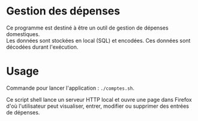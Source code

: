 # Gestion des dépenses

Ce programme est destiné à être un outil de gestion de dépenses domestiques.  
Les données sont stockées en local (SQL) et encodées. Ces données sont décodées durant l'exécution.  

# Usage

Commande pour lancer l'application : `./comptes.sh`.  

Ce script shell lance un serveur HTTP local et ouvre une page dans Firefox d'où l'utilisateur peut visualiser, entrer, modifier ou supprimer des entrées de dépenses.  
